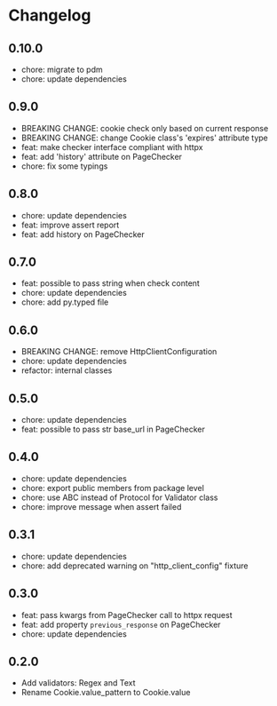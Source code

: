 # Changelog
## 0.10.0
- chore: migrate to pdm
- chore: update dependencies

## 0.9.0
- BREAKING CHANGE: cookie check only based on current response
- BREAKING CHANGE: change Cookie class's 'expires' attribute type
- feat: make checker interface compliant with httpx
- feat: add 'history' attribute on PageChecker
- chore: fix some typings

## 0.8.0
- chore: update dependencies
- feat: improve assert report
- feat: add history on PageChecker

## 0.7.0
- feat: possible to pass string when check content
- chore: update dependencies
- chore: add py.typed file

## 0.6.0
- BREAKING CHANGE: remove HttpClientConfiguration
- chore: update dependencies
- refactor: internal classes

## 0.5.0
- chore: update dependencies
- feat: possible to pass str base_url in PageChecker

## 0.4.0
- chore: update dependencies
- chore: export public members from package level
- chore: use ABC instead of Protocol for Validator class
- chore: improve message when assert failed

## 0.3.1
- chore: update dependencies
- chore: add deprecated warning on "http_client_config" fixture

## 0.3.0
- feat: pass kwargs from PageChecker call to httpx request
- feat: add property `previous_response` on PageChecker
- chore: update dependencies

## 0.2.0
- Add validators: Regex and Text
- Rename Cookie.value_pattern to Cookie.value
